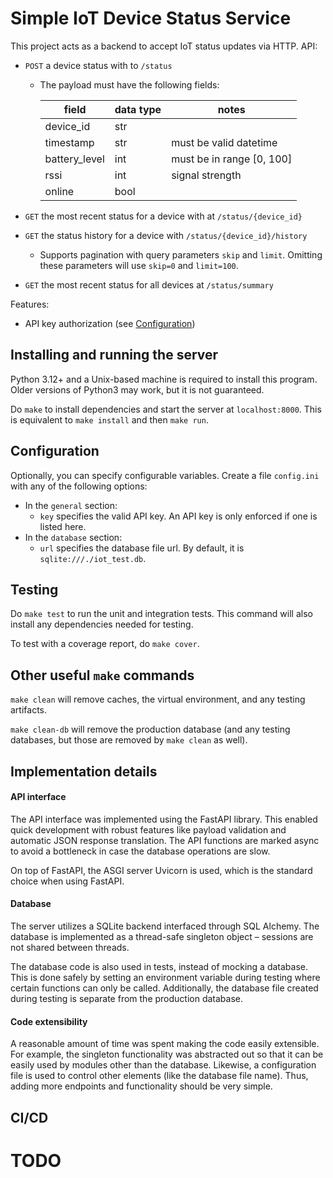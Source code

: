 # Simple IoT Device Status Service

This project acts as a backend to accept IoT status updates via HTTP.
API:
 * `POST` a device status with to `/status`
   * The payload must have the following fields:
   
     | field          | data type | notes                     |
     |----------------|-----------|---------------------------|
     | device_id      | str       |                           |
     | timestamp      | str       | must be valid datetime    |
     | battery_level  | int       | must be in range [0, 100] |
     | rssi           | int       | signal strength           |
     | online         | bool      |                           |
     

 * `GET` the most recent status for a device with at `/status/{device_id}`
 * `GET` the status history for a device with `/status/{device_id}/history`
   * Supports pagination with query parameters `skip` and `limit`. Omitting these
     parameters will use `skip=0` and `limit=100`. 
 * `GET` the most recent status for all devices at `/status/summary`

Features:
* API key authorization (see [Configuration](#Configuration))

## Installing and running the server

Python 3.12+ and a Unix-based machine is required to install this program.
Older versions of Python3 may work, but it is not guaranteed.

Do `make` to install dependencies and start the server at `localhost:8000`.
This is equivalent to `make install` and then `make run`.

## Configuration

Optionally, you can specify configurable variables. Create a file
`config.ini` with any of the following options:
* In the `general` section:
  * `key` specifies the valid API key. An API key is only enforced if
    one is listed here.
* In the `database` section:
  * `url` specifies the database file url. By default, it is 
    `sqlite:///./iot_test.db`.

## Testing

Do `make test` to run the unit and integration tests.
This command will also install any dependencies needed for testing.

To test with a coverage report, do `make cover`.

## Other useful `make` commands

`make clean` will remove caches, the virtual environment, and any testing artifacts.

`make clean-db` will remove the production database 
(and any testing databases, but those are removed by `make clean` as well).

## Implementation details

#### API interface

The API interface was implemented using the FastAPI library. This enabled quick
development with robust features like payload validation and automatic 
JSON response translation. The API functions are marked async to avoid a 
bottleneck in case the database operations are slow.

On top of FastAPI, the ASGI server Uvicorn is used, which is the standard choice
when using FastAPI.

#### Database

The server utilizes a SQLite backend interfaced through SQL Alchemy.
The database is implemented as a thread-safe singleton object – sessions
are not shared between threads. 

The database code is also used in tests, instead of mocking a database.
This is done safely by setting an environment variable during testing where
certain functions can only be called. Additionally, the database file created 
during testing is separate from the production database.

#### Code extensibility

A reasonable amount of time was spent making the code easily extensible. For 
example, the singleton functionality was abstracted out so that it can be easily 
used by modules other than the database. Likewise, a configuration file is used 
to control other elements (like the database file name). Thus, adding more endpoints 
and functionality should be very simple. 

## CI/CD

# TODO

